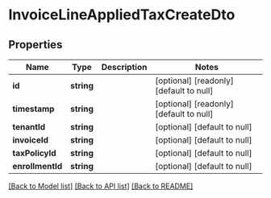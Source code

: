 # InvoiceLineAppliedTaxCreateDto

## Properties
Name | Type | Description | Notes
------------ | ------------- | ------------- | -------------
**id** | **string** |  | [optional] [readonly] [default to null]
**timestamp** | **string** |  | [optional] [readonly] [default to null]
**tenantId** | **string** |  | [optional] [default to null]
**invoiceId** | **string** |  | [optional] [default to null]
**taxPolicyId** | **string** |  | [optional] [default to null]
**enrollmentId** | **string** |  | [optional] [default to null]

[[Back to Model list]](../README.md#documentation-for-models) [[Back to API list]](../README.md#documentation-for-api-endpoints) [[Back to README]](../README.md)


